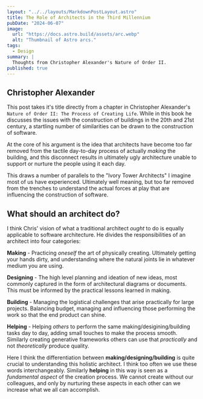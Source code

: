 ```yaml
---
layout: "../../layouts/MarkdownPostLayout.astro"
title: The Role of Architects in the Third Millennium
pubDate: "2024-06-07"
image:
  url: "https://docs.astro.build/assets/arc.webp"
  alt: "Thumbnail of Astro arcs."
tags:
  - Design
summary: |
  Thoughts from Christopher Alexander's Nature of Order II.
published: true
---
```


## Christopher Alexander

This post takes it's title directly from a chapter in Christopher Alexander's `Nature of Order II: The Process of Creating Life`. While in this book he discusses the issues with the construction of buildings in the 20th and 21st century, a startling number of similarities can be drawn to the construction of software.

At the core of his argument is the idea that architects have become too far removed from the tactile day-to-day process of actually _making_ the building, and this disconnect results in ultimately ugly architecture unable to support or nurture the people using it each day.

This draws a number of parallels to the "Ivory Tower Architects" I imagine most of us have experienced. Ultimately well meaning, but too far removed from the trenches to understand the actual forces at play that are influencing the construction of software.

## What should an architect do?

I think Chris' vision of what a traditional architect _ought_ to do is equally applicable to software architecture. He divides the responsibilities of an architect into four categories:

**Making** - Practicing _oneself_ the art of physically creating. Ultimately getting your hands dirty, and understanding where the natural joints lie in whatever medium you are using.

**Designing** - The high level planning and ideation of new ideas, most commonly captured in the form of architectural diagrams or documents. This must be informed by the practical lessons learned in making.

**Building** - Managing the logistical challenges that arise practically for large projects. Balancing budget, managing and influencing those performing the work so that the end product can shine.

**Helping** - Helping _others_ to perform the same making/desigining/building tasks day to day, adding small touches to make the process smooth. Similarly creating generative frameworks others can use that _practically_ and not _theoretically_ produce quality.

Here I think the differentiation between **making/designing/building** is quite crucial to understanding this holistic architect. I think too often we use these words interchangeably. Similarly **helping** in this way is seen as a _fundamental aspect_ of the creation process. We cannot create without our colleagues, and only by nurturing these aspects in each other can we increase what we all can accomplish.
